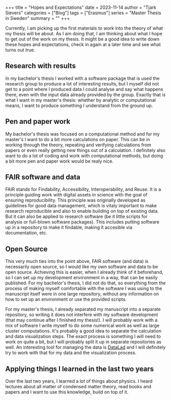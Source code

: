 +++
title = "Hopes and Expectations"
date = 2023-11-14
author = "Tjark Sievers"
categories = ["Blog"]
tags = ["Erasmus"]
series = "Master Thesis in Sweden"
summary = ""
+++

Currently, I am picking up the first materials to work into the theory of what my thesis will be about.
As I am doing that, I am thinking about what I hope to get out of the work on my thesis.
It might be a good idea to write down these hopes and expectations, check in again at a later time and see what turns out true.

## Research with results

In my bachelor's thesis I worked with a software package that is used the research group to produce a lot of interesting results, but I myself did not get to a point where I produced data I could analyse and say what happens there, even with the input data already provided by the group.
Exactly that is what I want in my master's thesis: whether by analytic or computational means, I want to produce something I understand from the ground up.

## Pen and paper work

My bachelor's thesis was focused on a computational method and for my master's I want to do a bit more calculations on paper.
This can be in working through the theory, repeating and verifying calculations from papers or even really getting new things out of a calculation.
I definitely also want to do a lot of coding and work with computational methods, but doing a bit more pen and paper work would be realy nice.

## FAIR software and data

FAIR stands for Findability, Accessibility, Interoperability, and Reuse.
It is a principle guiding work with digital assets in science with the goal of ensuring reproducibility.
This principle was originally developed as guidelines for good data management, which is vitaly important to make research reproducible and also to enable building on top of existing data.
But it can also be applied to research software (be it little scripts for analysis or full-blown software packages).
This includes putting software up in a repository to make it findable, making it accesible via documentation, etc.

## Open Source

This very much ties into the point above, FAIR software (and data) is necessarily open source, so I would like my own software and data to be open source.
Achieving this is easier, when I already think of it beforehand, so I can set up my development environment in a way, that can be easily published.
For my bachelor's thesis, I did not do that, so everything from the process of making myself comfortable with the software I was using to the manuscript itself were in one large repository, without any information on how to set up an environment or use the provided scripts.

For my master's thesis, I already separated my manuscript into a separate repository, so writing it does not interfere with my software development (that may continue after I finished my thesis!).
I will probably work with a mix of software I write myself to do some numerical work as well as large cluster computations.
It's probably a good idea to separate the calculation and data visualization steps.
The exact process is something I will need to work on quite a bit, but I will probably split it up in separate repositories as well.
An interesting tool for managing the data is [DataLad](https://www.datalad.org/) and I will definitely try to work with that for my data and the visualization process.

## Applying things I learned in the last two years

Over the last two years, I learned a lot of things about physics.
I heard lectures about all matter of condensed matter theory, read books and papers and I want to use this knowledge, build on top of it.
